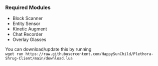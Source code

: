 ### Required Modules
- Block Scanner
- Entity Sensor
- Kinetic Augment
- Chat Recorder
- Overlay Glasses

You can download/update this by running<br/>
`wget run https://raw.githubusercontent.com/HappySunChild/Plethora-Shrug-Client/main/download.lua`
